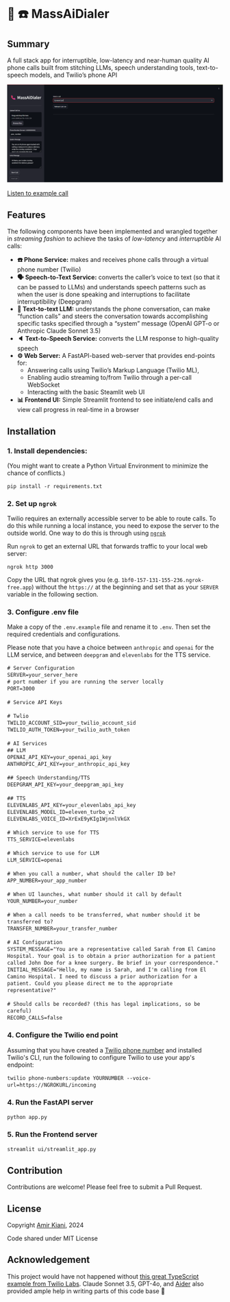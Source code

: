 # 🤖 ☎️ MassAiDialer 

## Summary
A full stack app for interruptible, low-latency and near-human quality AI phone calls built from stitching LLMs, speech understanding tools, text-to-speech models, and Twilio’s phone API

![UI Screenshot](examples/screenshot.png)

[Listen to example call](examples/sample.m4a)

## Features
The following components have been implemented and wrangled together in *streaming fashion* to achieve the tasks of *low-latency* and *interruptible* AI calls:
* **☎️ Phone Service:** makes and receives phone calls through a virtual phone number (Twilio)
* **🗣️ Speech-to-Text Service:** converts the caller’s voice to text (so that it can be passed to LLMs) and understands speech patterns such as when the user is done speaking and interruptions to facilitate interruptibility (Deepgram)
* **🤖 Text-to-text LLM:** understands the phone conversation, can make “function calls” and steers the conversation towards accomplishing specific tasks specified through a “system” message (OpenAI GPT-o or Anthropic Claude Sonnet 3.5)
* **🔈 Text-to-Speech Service:** converts the LLM response to high-quality speech
* **⚙️ Web Server:** A FastAPI-based web-server that provides end-points for:
   * Answering calls using Twilio’s Markup Language (Twilio ML),
   * Enabling audio streaming to/from Twilio through a per-call WebSocket
   * Interacting with the basic Steamlit web UI
* **📊 Frontend UI:** Simple Streamlit frontend to see initiate/end calls and view call progress in real-time in a browser


## Installation

### 1. Install dependencies:
(You might want to create a Python Virtual Environment to minimize the chance of conflicts.)
   ```
   pip install -r requirements.txt
   ```
### 2. Set up `ngrok`
Twilio requires an externally accessible server to be able to route calls. To do this while running a local instance, you need to expose the server to the outside world. One way to do this is through using [`ngrok`](https://ngrok.com)

Run `ngrok` to get an external URL that forwards traffic to your local web server:

```
ngrok http 3000
```

Copy the URL that ngrok gives you (e.g. `1bf0-157-131-155-236.ngrok-free.app`) without the `https://` at the beginning and set that as your `SERVER` variable in the following section.

### 3. Configure .env file

Make a copy of the `.env.example` file and rename it to `.env`. Then set the required credentials and configurations.

Please note that you have a choice between `anthropic` and `openai` for the LLM service, and between `deepgram` and `elevenlabs` for the TTS service.

```
# Server Configuration
SERVER=your_server_here
# port number if you are running the server locally
PORT=3000

# Service API Keys

# Twlio
TWILIO_ACCOUNT_SID=your_twilio_account_sid
TWILIO_AUTH_TOKEN=your_twilio_auth_token

# AI Services
## LLM
OPENAI_API_KEY=your_openai_api_key
ANTHROPIC_API_KEY=your_anthropic_api_key

## Speech Understanding/TTS
DEEPGRAM_API_KEY=your_deepgram_api_key

## TTS
ELEVENLABS_API_KEY=your_elevenlabs_api_key
ELEVENLABS_MODEL_ID=eleven_turbo_v2
ELEVENLABS_VOICE_ID=XrExE9yKIg1WjnnlVkGX

# Which service to use for TTS
TTS_SERVICE=elevenlabs

# Which service to use for LLM
LLM_SERVICE=openai

# When you call a number, what should the caller ID be?
APP_NUMBER=your_app_number

# When UI launches, what number should it call by default
YOUR_NUMBER=your_number

# When a call needs to be transferred, what number should it be transferred to?
TRANSFER_NUMBER=your_transfer_number

# AI Configuration
SYSTEM_MESSAGE="You are a representative called Sarah from El Camino Hospital. Your goal is to obtain a prior authorization for a patient called John Doe for a knee surgery. Be brief in your correspondence."
INITIAL_MESSAGE="Hello, my name is Sarah, and I'm calling from El Camino Hospital. I need to discuss a prior authorization for a patient. Could you please direct me to the appropriate representative?"

# Should calls be recorded? (this has legal implications, so be careful)
RECORD_CALLS=false
```

### 4. Configure the Twilio end point
Assuming that you have created a [Twilio phone number](https://www.twilio.com/docs/phone-numbers) and installed Twilio's CLI, run the following to configure Twilio to use your app's endpoint:

```
twilio phone-numbers:update YOURNUMBER --voice-url=https://NGROKURL/incoming
```

### 4. Run the FastAPI server
```
python app.py
```

### 5. Run the Frontend server
```
streamlit ui/streamlit_app.py
```

## Contribution
Contributions are welcome! Please feel free to submit a Pull Request.



## License
Copyright [Amir Kiani](https://amirkiani.xyz), 2024

Code shared under MIT License

## Acknowledgement 
This project would have not happened without [this great TypeScript example from Twilio Labs](https://github.com/twilio-labs/call-gpt). Claude Sonnet 3.5, GPT-4o, and [Aider](https://aider.chat) also provided ample help in writing parts of this code base 🦾
